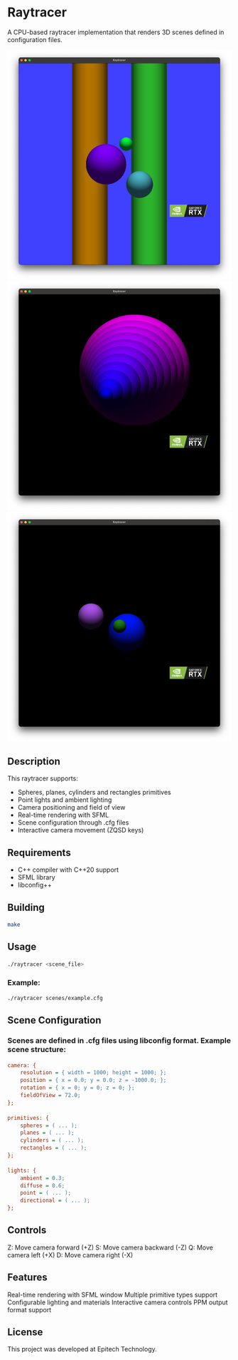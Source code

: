 # Raytracer

A CPU-based raytracer implementation that renders 3D scenes defined in configuration files.

![Screenshot 1](assets/screen1.png)
![Screenshot 2](assets/screen2.png)
![Screenshot 3](assets/screen3.png)

## Description

This raytracer supports:
- Spheres, planes, cylinders and rectangles primitives
- Point lights and ambient lighting
- Camera positioning and field of view
- Real-time rendering with SFML
- Scene configuration through .cfg files
- Interactive camera movement (ZQSD keys)

## Requirements

- C++ compiler with C++20 support
- SFML library
- libconfig++

## Building

```bash
make
```

## Usage

```bash
./raytracer <scene_file>
```

### Example:

```bash
./raytracer scenes/example.cfg
```

## Scene Configuration

### Scenes are defined in .cfg files using libconfig format. Example scene structure:

```cfg
camera: {
    resolution = { width = 1000; height = 1000; };
    position = { x = 0.0; y = 0.0; z = -1000.0; };
    rotation = { x = 0; y = 0; z = 0; };
    fieldOfView = 72.0;
};

primitives: {
    spheres = ( ... );
    planes = ( ... );
    cylinders = ( ... );
    rectangles = ( ... );
};

lights: {
    ambient = 0.3;
    diffuse = 0.6;
    point = ( ... );
    directional = ( ... );
};
```

## Controls

Z: Move camera forward (+Z)
S: Move camera backward (-Z)
Q: Move camera left (+X)
D: Move camera right (-X)

## Features

Real-time rendering with SFML window
Multiple primitive types support
Configurable lighting and materials
Interactive camera controls
PPM output format support

## License

This project was developed at Epitech Technology.

